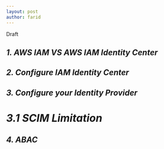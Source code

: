 ```yaml
---
layout: post
author: farid
---
```


Draft

## *1. AWS IAM VS AWS IAM Identity Center*

## *2. Configure IAM Identity Center*

## *3. Configure your Identity Provider*

# *3.1 SCIM Limitation*

## *4. ABAC*